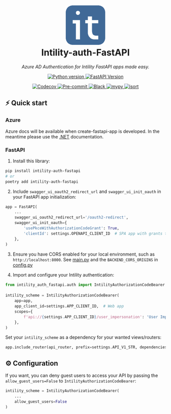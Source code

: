 <h1 align="center">
  <img src=".github/images/intility.png" width="124px"/><br/>
  Intility-auth-FastAPI
</h1>

<p align="center">
    <em>Azure AD Authentication for Intility FastAPI apps made easy.</em>
</p>
<p align="center">
    <a href="https://python.org">
        <img src="https://img.shields.io/badge/python-v3.9+-blue.svg" alt="Python version">
    </a>
    <a href="https://djangoproject.com">
        <img src="https://img.shields.io/badge/FastAPI-0.68.0+%20-blue.svg" alt="FastAPI Version">
    </a>
</p>
<p align="center">
    <a href="https://codecov.io/gh/intility/intility-auth-fastapi">
        <img src="https://codecov.io/gh/intility/intility-auth-fastapi/branch/main/graph/badge.svg" alt="Codecov">
    </a>
    <a href="https://github.com/pre-commit/pre-commit">
        <img src="https://img.shields.io/badge/pre--commit-enabled-brightgreen?logo=pre-commit&logoColor=white" alt="Pre-commit">
    </a>
    <a href="https://github.com/psf/black">
        <img src="https://img.shields.io/badge/code%20style-black-000000.svg" alt="Black">
    </a>
    <a href="http://mypy-lang.org">
        <img src="http://www.mypy-lang.org/static/mypy_badge.svg" alt="mypy">
    </a>
    <a href="https://pycqa.github.io/isort/">
        <img src="https://img.shields.io/badge/%20imports-isort-%231674b1?style=flat&labelColor=ef8336" alt="isort">
    </a>
</p>


## ⚡️ Quick start
### Azure
Azure docs will be available when create-fastapi-app is developed. In the meantime 
please use the [.NET](https://create.intility.app/dotnet/setup/authorization) documentation.


### FastAPI

1. Install this library:
```bash
pip install intility-auth-fastapi
# or
poetry add intility-auth-fastapi
```

2. Include `swagger_ui_oauth2_redirect_url` and `swagger_ui_init_oauth` in your FastAPI app initialization:

```python
app = FastAPI(
    ...
    swagger_ui_oauth2_redirect_url='/oauth2-redirect',
    swagger_ui_init_oauth={
        'usePkceWithAuthorizationCodeGrant': True, 
        'clientId': settings.OPENAPI_CLIENT_ID  # SPA app with grants to your app
    },
)
```

3. Ensure you have CORS enabled for your local environment, such as `http://localhost:8000`. See [main.py](main.py) 
and the `BACKEND_CORS_ORIGINS` in [config.py](demoproj/core/config.py) 

4. Import and configure your Intility authentication:

```python
from intility_auth_fastapi.auth import IntilityAuthorizationCodeBearer

intility_scheme = IntilityAuthorizationCodeBearer(
    app=app,
    app_client_id=settings.APP_CLIENT_ID,  # Web app
    scopes={
        f'api://{settings.APP_CLIENT_ID}/user_impersonation': 'User Impersonation',
    },
)
```

Set your `intility_scheme` as a dependency for your wanted views/routers:

```python
app.include_router(api_router, prefix=settings.API_V1_STR, dependencies=[Depends(intility_scheme)])
```

## ⚙️ Configuration
If you want, you can deny guest users to access your API by passing the `allow_guest_users=False`
to `IntilityAuthorizationCodeBearer`:

```python
intility_scheme = IntilityAuthorizationCodeBearer(
    ...
    allow_guest_users=False
)
```
